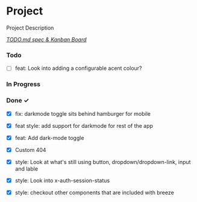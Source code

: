 # Project

Project Description

<em>[TODO.md spec & Kanban Board](https://bit.ly/3fCwKfM)</em>

### Todo

- [ ] feat: Look into adding a configurable acent colour?  

### In Progress


### Done ✓

- [x] fix: darkmode toggle sits behind hamburger for mobile  
- [x] feat style: add support for darkmode for rest of the app  
- [x] feat: Add dark-mode toggle  
- [x] Custom 404  
- [x] style: Look at what's still using button, dropdown/dropdown-link, input and lable  
- [x] style: Look into x-auth-session-status  
- [x] style: checkout other components that are included with breeze  

